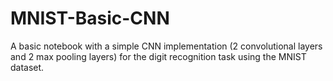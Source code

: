 # MNIST-Basic-CNN

A basic notebook with a simple CNN implementation (2 convolutional layers and 2 max pooling layers) for the digit recognition task using the MNIST dataset. 